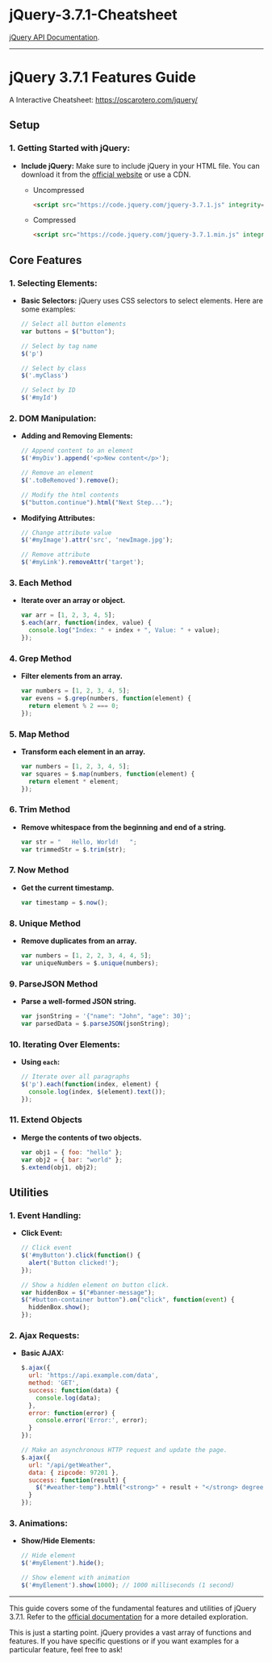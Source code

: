 # jQuery-3.7.1-Cheatsheet
[jQuery API Documentation](https://api.jquery.com/).

---

# jQuery 3.7.1 Features Guide
A Interactive Cheatsheet: https://oscarotero.com/jquery/

## Setup

### 1. **Getting Started with jQuery:**

- **Include jQuery:**
  Make sure to include jQuery in your HTML file. You can download it from the [official website](https://jquery.com/download/) or use a CDN.

  - Uncompressed
    ```html
    <script src="https://code.jquery.com/jquery-3.7.1.js" integrity="sha256-eKhayi8LEQwp4NKxN+CfCh+3qOVUtJn3QNZ0TciWLP4=" crossorigin="anonymous"></script>
    ```
  - Compressed
    ```html
    <script src="https://code.jquery.com/jquery-3.7.1.min.js" integrity="sha256-/JqT3SQfawRcv/BIHPThkBvs0OEvtFFmqPF/lYI/Cxo=" crossorigin="anonymous"></script>
    ```
## Core Features


### 1. **Selecting Elements:**

- **Basic Selectors:**
  jQuery uses CSS selectors to select elements. Here are some examples:

  ```javascript
  // Select all button elements
  var buttons = $("button"); 

  // Select by tag name
  $('p')

  // Select by class
  $('.myClass')

  // Select by ID
  $('#myId')
  ```

### 2. **DOM Manipulation:**

- **Adding and Removing Elements:**
  ```javascript
  // Append content to an element
  $('#myDiv').append('<p>New content</p>');

  // Remove an element
  $('.toBeRemoved').remove();

  // Modify the html contents
  $("button.continue").html("Next Step...");

  ```

- **Modifying Attributes:**
  ```javascript
  // Change attribute value
  $('#myImage').attr('src', 'newImage.jpg');

  // Remove attribute
  $('#myLink').removeAttr('target');
  ```

### 3. **Each Method**
 - **Iterate over an array or object.**
    ```javascript
    var arr = [1, 2, 3, 4, 5];
    $.each(arr, function(index, value) {
      console.log("Index: " + index + ", Value: " + value);
    });
    ```

### 4. **Grep Method**
- **Filter elements from an array.**
  ```javascript
  var numbers = [1, 2, 3, 4, 5];
  var evens = $.grep(numbers, function(element) {
    return element % 2 === 0;
  });
  ```

### 5. **Map Method**
- **Transform each element in an array.**
  ```javascript
  var numbers = [1, 2, 3, 4, 5];
  var squares = $.map(numbers, function(element) {
    return element * element;
  });
  ```

### 6. **Trim Method**
- **Remove whitespace from the beginning and end of a string.**
  ```javascript
  var str = "   Hello, World!   ";
  var trimmedStr = $.trim(str);
  ```

### 7. **Now Method**
- **Get the current timestamp.**
  ```javascript
  var timestamp = $.now();
  ```

### 8. **Unique Method**
- **Remove duplicates from an array.**
  ```javascript
  var numbers = [1, 2, 2, 3, 4, 4, 5];
  var uniqueNumbers = $.unique(numbers);
  ```

### 9. **ParseJSON Method**
- **Parse a well-formed JSON string.**
  ```javascript
  var jsonString = '{"name": "John", "age": 30}';
  var parsedData = $.parseJSON(jsonString);
  ```

### 10. **Iterating Over Elements:**

- **Using `each`:**
  ```javascript
  // Iterate over all paragraphs
  $('p').each(function(index, element) {
    console.log(index, $(element).text());
  });
  ```

### 11. **Extend Objects**
- **Merge the contents of two objects.**
  ```javascript
  var obj1 = { foo: "hello" };
  var obj2 = { bar: "world" };
  $.extend(obj1, obj2);
  ```



## Utilities
  
### 1. **Event Handling:**

- **Click Event:**
  ```javascript
  // Click event
  $('#myButton').click(function() {
    alert('Button clicked!');
  });

  // Show a hidden element on button click.
  var hiddenBox = $("#banner-message");
  $("#button-container button").on("click", function(event) {
    hiddenBox.show();
  });
  ```

### 2. **Ajax Requests:**

- **Basic AJAX:**
  ```javascript
  $.ajax({
    url: 'https://api.example.com/data',
    method: 'GET',
    success: function(data) {
      console.log(data);
    },
    error: function(error) {
      console.error('Error:', error);
    }
  });

  // Make an asynchronous HTTP request and update the page.
  $.ajax({
    url: "/api/getWeather",
    data: { zipcode: 97201 },
    success: function(result) {
      $("#weather-temp").html("<strong>" + result + "</strong> degrees");
    }
  });
  ```

### 3. **Animations:**

- **Show/Hide Elements:**
  ```javascript
  // Hide element
  $('#myElement').hide();

  // Show element with animation
  $('#myElement').show(1000); // 1000 milliseconds (1 second)
  ```

---

This guide covers some of the fundamental features and utilities of jQuery 3.7.1. Refer to the [official documentation](https://api.jquery.com/) for a more detailed exploration.

This is just a starting point. jQuery provides a vast array of functions and features. If you have specific questions or if you want examples for a particular feature, feel free to ask!
